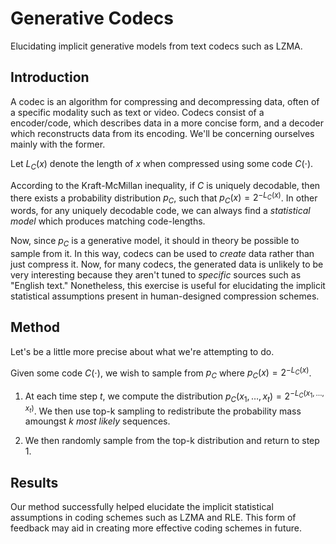 # Generative Codecs

Elucidating implicit generative models from text codecs such as LZMA.


## Introduction

A codec is an algorithm for compressing and decompressing data, often of
a specific modality such as text or video. Codecs consist of a
encoder/code, which describes data in a more concise form, and a decoder
which reconstructs data from its encoding. We\'ll be concerning
ourselves mainly with the former.

Let $L_C(x)$ denote the length of $x$ when compressed using some code
$C(\cdot)$.

According to the Kraft-McMillan inequality, if $C$ is uniquely
decodable, then there exists a probability distribution $p_C$, such that
$p_C(x) = 2^{- L_C(x)}$. In other words, for any uniquely decodable
code, we can always find a *statistical model* which produces matching
code-lengths.

Now, since $p_C$ is a generative model, it should in theory be possible
to sample from it. In this way, codecs can be used to *create* data
rather than just compress it. Now, for many codecs, the generated data
is unlikely to be very interesting because they aren\'t tuned to
*specific* sources such as \"English text.\" Nonetheless, this exercise
is useful for elucidating the implicit statistical assumptions present
in human-designed compression schemes.


## Method

Let\'s be a little more precise about what we\'re attempting to do.

Given some code $C(\cdot)$, we wish to sample from $p_C$ where
$p_C(x) = 2^{-L_C(x)}$.

1.  At each time step $t$, we compute the distribution
    $p_C(x_1,\dots,x_t) = 2^{-{L_C(x_1,\dots,x_t)}}$. We then use top-k
    sampling to redistribute the probability mass amoungst $k$ *most
    likely* sequences.
    
2.  We then randomly sample from the top-k distribution and return to
    step 1.


## Results

Our method successfully helped elucidate the implicit statistical 
assumptions in coding schemes such as LZMA and RLE. This form of
feedback may aid in creating more effective coding schemes in 
future.
